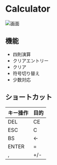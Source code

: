 # Calculator

![画面](https://github.com/nnKurosawa/Calculator/blob/images/front.png)

## 機能
* 四則演算
* クリアエントリー
* クリア
* 符号切り替え
* 少数対応

## ショートカット
|キー操作|目的|
|---|---|
|DEL|CE
|ESC|C
|BS|←
|ENTER|=|
|,|+/-


